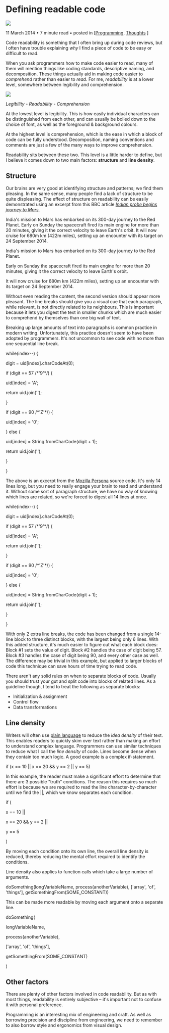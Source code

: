 # **Defining readable code**

![](RackMultipart20201228-4-15q5nvr_html_540d348f3f37bf47.jpg)

11 March 2014 • 7 minute read • posted in [[Programming](https://wildlyinaccurate.com/category/Programming/), [Thoughts](https://wildlyinaccurate.com/category/Thoughts/) ]

Code readability is something that I often bring up during code reviews, but I often have trouble explaining _why_ I find a piece of code to be easy or difficult to read.

When you ask programmers how to make code easier to read, many of them will mention things like coding standards, descriptive naming, and decomposition. These things actually aid in making code easier to _comprehend_ rather than easier to _read_. For me, _readability_ is at a lower level, somewhere between legibility and comprehension.

![](RackMultipart20201228-4-15q5nvr_html_ea06413a397bd931.png)

_Legibility - Readability - Comprehension_

At the lowest level is legibility. This is how easily individual characters can be distinguished from each other, and can usually be boiled down to the choice of font, as well as the foreground &amp; background colours.

At the highest level is comprehension, which is the ease in which a block of code can be fully understood. Decomposition, naming conventions and comments are just a few of the many ways to improve comprehension.

Readability sits between these two. This level is a little harder to define, but I believe it comes down to two main factors: **structure** and **line density**.

## **Structure**

Our brains are very good at identifying structure and patterns; we find them pleasing. In the same sense, many people find a lack of structure to be quite displeasing. The effect of structure on readability can be easily demonstrated using an excerpt from this BBC article _[Indian probe begins journey to Mars](https://www.bbc.co.uk/news/science-environment-25163113)_.

India's mission to Mars has embarked on its 300-day journey to the Red Planet. Early on Sunday the spacecraft fired its main engine for more than 20 minutes, giving it the correct velocity to leave Earth's orbit. It will now cruise for 680m km (422m miles), setting up an encounter with its target on 24 September 2014.

India's mission to Mars has embarked on its 300-day journey to the Red Planet.

Early on Sunday the spacecraft fired its main engine for more than 20 minutes, giving it the correct velocity to leave Earth's orbit.

It will now cruise for 680m km (422m miles), setting up an encounter with its target on 24 September 2014.

Without even reading the content, the second version should appear more pleasant. The line breaks should give you a visual cue that each paragraph, while relevant, is not directly related to its neighbours. This is important because it lets you digest the text in smaller chunks which are much easier to comprehend by themselves than one big wall of text.

Breaking up large amounts of text into paragraphs is common practice in modern writing. Unfortunately, this practice doesn't seem to have been adopted by programmers. It's not uncommon to see code with no more than one sequential line break.

while(index--) {

digit = uid[index].charCodeAt(0);

if (digit == 57 /\*'9'\*/) {

uid[index] = 'A';

return uid.join('');

}

if (digit == 90 /\*'Z'\*/) {

uid[index] = '0';

} else {

uid[index] = String.fromCharCode(digit + 1);

return uid.join('');

}

}

The above is an excerpt from the [Mozilla Persona](https://github.com/mozilla/persona) source code. It's only 14 lines long, but you need to really engage your brain to read and understand it. Without some sort of paragraph structure, we have no way of knowing which lines are related, so we're forced to digest all 14 lines at once.

while(index--) {

digit = uid[index].charCodeAt(0);

if (digit == 57 /\*'9'\*/) {

uid[index] = 'A';

return uid.join('');

}

if (digit == 90 /\*'Z'\*/) {

uid[index] = '0';

} else {

uid[index] = String.fromCharCode(digit + 1);

return uid.join('');

}

}

With only 2 extra line breaks, the code has been changed from a single 14-line block to three distinct blocks, with the largest being only 6 lines. With this added structure, it's much easier to figure out what each block does: Block #1 sets the value of digit. Block #2 handles the case of digit being 57. Block #3 handles the case of digit being 90, and every other case as well. The difference may be trivial in this example, but applied to larger blocks of code this technique can save hours of time trying to read code.

There aren't any solid rules on when to separate blocks of code. Usually you should trust your gut and split code into blocks of related lines. As a guideline though, I tend to treat the following as separate blocks:

- Initialization &amp; assignment
- Control flow
- Data transformations

## **Line density**

Writers will often use [plain language](https://en.wikipedia.org/wiki/Plain_language) to reduce the _idea density_ of their text. This enables readers to quickly skim over text rather than making an effort to understand complex language. Programmers can use similar techniques to reduce what I call the _line density_ of code. Lines become dense when they contain too much logic. A good example is a complex if-statement.

if (x == 10 || x == 20 &amp;&amp; y == 2 || y == 5)

In this example, the reader must make a significant effort to determine that there are 3 possible &quot;truth&quot; conditions. The reason this requires so much effort is because we are required to read the line character-by-character until we find the ||, which we know separates each condition.

if (

x == 10 ||

x == 20 &amp;&amp; y == 2 ||

y == 5

)

By moving each condition onto its own line, the overall line density is reduced, thereby reducing the mental effort required to identify the conditions.

Line density also applies to function calls which take a large number of arguments.

doSomething(longVariableName, process(anotherVariable), ['array', 'of', 'things'], getSomethingFrom(SOME\_CONSTANT))

This can be made more readable by moving each argument onto a separate line.

doSomething(

longVariableName,

process(anotherVariable),

['array', 'of', 'things'],

getSomethingFrom(SOME\_CONSTANT)

)

## **Other factors**

There are plenty of other factors involved in code readability. But as with most things, readability is entirely subjective – it's important not to confuse it with personal preference.

Programming is an interesting mix of engineering and craft. As well as borrowing precision and discipline from engineering, we need to remember to also borrow style and ergonomics from visual design.
